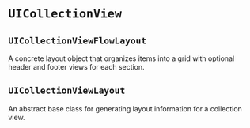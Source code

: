 # `UICollectionView`

## `UICollectionViewFlowLayout`
A concrete layout object that organizes items into a grid with optional header and footer views for each section.

## `UICollectionViewLayout`
An abstract base class for generating layout information for a collection view.
